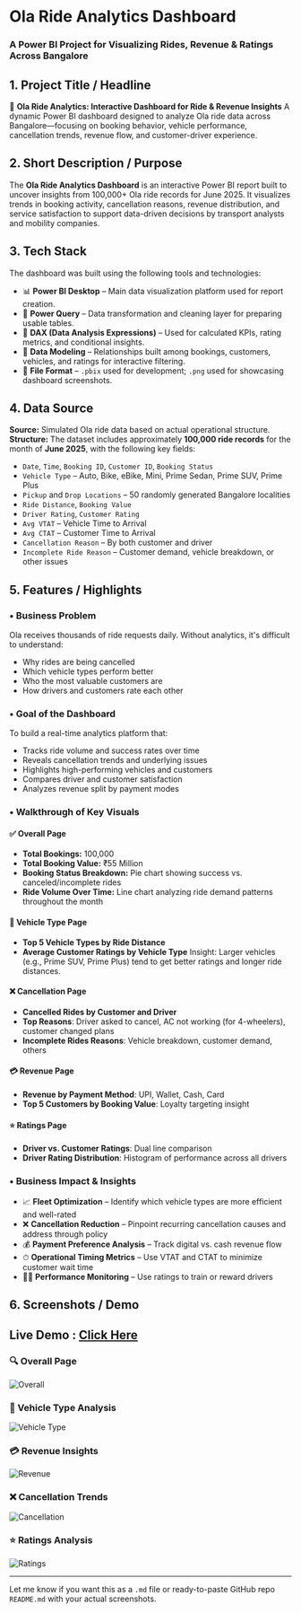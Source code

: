 
#  Ola Ride Analytics Dashboard

### A Power BI Project for Visualizing Rides, Revenue & Ratings Across Bangalore



## 1. **Project Title / Headline**

🚕 **Ola Ride Analytics: Interactive Dashboard for Ride & Revenue Insights**
A dynamic Power BI dashboard designed to analyze Ola ride data across Bangalore—focusing on booking behavior, vehicle performance, cancellation trends, revenue flow, and customer-driver experience.



## 2. **Short Description / Purpose**

The **Ola Ride Analytics Dashboard** is an interactive Power BI report built to uncover insights from 100,000+ Ola ride records for June 2025. It visualizes trends in booking activity, cancellation reasons, revenue distribution, and service satisfaction to support data-driven decisions by transport analysts and mobility companies.



## 3. **Tech Stack**

The dashboard was built using the following tools and technologies:

* 📊 **Power BI Desktop** – Main data visualization platform used for report creation.
* 🧹 **Power Query** – Data transformation and cleaning layer for preparing usable tables.
* 🧠 **DAX (Data Analysis Expressions)** – Used for calculated KPIs, rating metrics, and conditional insights.
* 🔗 **Data Modeling** – Relationships built among bookings, customers, vehicles, and ratings for interactive filtering.
* 📁 **File Format** – `.pbix` used for development; `.png` used for showcasing dashboard screenshots.


## 4. **Data Source**

**Source:** Simulated Ola ride data based on actual operational structure.
**Structure:** The dataset includes approximately **100,000 ride records** for the month of **June 2025**, with the following key fields:

* `Date`, `Time`, `Booking ID`, `Customer ID`, `Booking Status`
* `Vehicle Type` – Auto, Bike, eBike, Mini, Prime Sedan, Prime SUV, Prime Plus
* `Pickup` and `Drop Locations` – 50 randomly generated Bangalore localities
* `Ride Distance`, `Booking Value`
* `Driver Rating`, `Customer Rating`
* `Avg VTAT` – Vehicle Time to Arrival
* `Avg CTAT` – Customer Time to Arrival
* `Cancellation Reason` – By both customer and driver
* `Incomplete Ride Reason` – Customer demand, vehicle breakdown, or other issues


## 5. **Features / Highlights**

### • **Business Problem**

Ola receives thousands of ride requests daily. Without analytics, it's difficult to understand:

* Why rides are being cancelled
* Which vehicle types perform better
* Who the most valuable customers are
* How drivers and customers rate each other



### • **Goal of the Dashboard**

To build a real-time analytics platform that:

* Tracks ride volume and success rates over time
* Reveals cancellation trends and underlying issues
* Highlights high-performing vehicles and customers
* Compares driver and customer satisfaction
* Analyzes revenue split by payment modes



### • **Walkthrough of Key Visuals**

#### ✅ **Overall Page**

* **Total Bookings:** 100,000
* **Total Booking Value:** ₹55 Million
* **Booking Status Breakdown:** Pie chart showing success vs. canceled/incomplete rides
* **Ride Volume Over Time:** Line chart analyzing ride demand patterns throughout the month

#### 🚗 **Vehicle Type Page**

* **Top 5 Vehicle Types by Ride Distance**
* **Average Customer Ratings by Vehicle Type**
  Insight: Larger vehicles (e.g., Prime SUV, Prime Plus) tend to get better ratings and longer ride distances.

#### ❌ **Cancellation Page**

* **Cancelled Rides by Customer and Driver**
* **Top Reasons**: Driver asked to cancel, AC not working (for 4-wheelers), customer changed plans
* **Incomplete Rides Reasons**: Vehicle breakdown, customer demand, others

#### 💳 **Revenue Page**

* **Revenue by Payment Method**: UPI, Wallet, Cash, Card
* **Top 5 Customers by Booking Value**: Loyalty targeting insight

#### ⭐ **Ratings Page**

* **Driver vs. Customer Ratings**: Dual line comparison
* **Driver Rating Distribution**: Histogram of performance across all drivers


### • **Business Impact & Insights**

* 📈 **Fleet Optimization** – Identify which vehicle types are more efficient and well-rated
* ❌ **Cancellation Reduction** – Pinpoint recurring cancellation causes and address through policy
* 💰 **Payment Preference Analysis** – Track digital vs. cash revenue flow
* ⏱ **Operational Timing Metrics** – Use VTAT and CTAT to minimize customer wait time
* 🧑‍✈️ **Performance Monitoring** – Use ratings to train or reward drivers



## 6. **Screenshots / Demo**
## Live Demo : [Click Here](https://oladash.netlify.app/)


### 🔍 Overall Page

![Overall](https://github.com/mihirgauswami000/Ola-Dashboard/blob/main/Screenshot%20of%20Overall%20Page.png)

### 🚙 Vehicle Type Analysis

![Vehicle Type](https://github.com/mihirgauswami000/Ola-Dashboard/blob/main/Screenshot%20of%20Vehical%20Type%20Page.png)

### 💳 Revenue Insights

![Revenue](https://github.com/mihirgauswami000/Ola-Dashboard/blob/main/Screenshot%20of%20Revenue%20Page.png)

### ❌ Cancellation Trends

![Cancellation](https://github.com/mihirgauswami000/Ola-Dashboard/blob/main/Screenshot%20Of%20Cancellation%20Page.png)

### ⭐ Ratings Analysis

![Ratings](https://github.com/mihirgauswami000/Ola-Dashboard/blob/main/Screenshot%20Of%20Rating%20Page.png)

---

Let me know if you want this as a `.md` file or ready-to-paste GitHub repo `README.md` with your actual screenshots.

